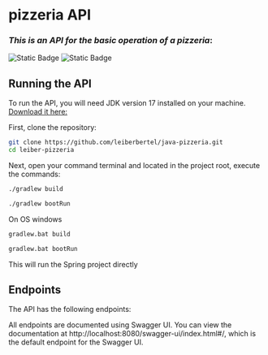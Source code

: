 # pizzeria API
### _This is an API for the basic operation of a pizzeria_:
![Static Badge](https://img.shields.io/badge/version-1.0-brightgreen)
![Static Badge](https://img.shields.io/badge/Java-17-brightgreen)

## Running the API

To run the API, you will need JDK version 17 installed on your machine.
[Download it here:](https://adoptium.net/es/temurin/releases/?version=17)

First, clone the repository:

```bash
git clone https://github.com/leiberbertel/java-pizzeria.git
cd leiber-pizzeria
```

Next, open your command terminal and located in the project root, execute the commands:

```bash
./gradlew build
```

```bash 
./gradlew bootRun
```

On OS windows

```bash
gradlew.bat build
```

```bash 
gradlew.bat bootRun
```

This will run the Spring project directly

## Endpoints

The API has the following endpoints:


All endpoints are documented using Swagger UI. You can view the documentation at http://localhost:8080/swagger-ui/index.html#/, which is the default endpoint for the Swagger UI.
